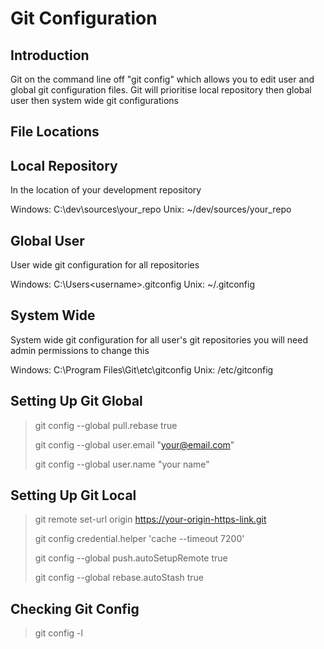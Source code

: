 # Git Configuration

## Introduction

Git on the command line off "git config" which allows you to edit user and global git configuration files. Git will prioritise local repository then global user then system wide git configurations

## File Locations

## Local Repository

In the location of your development repository

Windows: C:\dev\sources\your_repo
Unix: ~/dev/sources/your_repo

## Global User

User wide git configuration for all repositories

Windows: C:\Users\<username>\.gitconfig
Unix: ~/.gitconfig

## System Wide

System wide git configuration for all user's git repositories you will need admin permissions to change this

Windows: C:\Program Files\Git\etc\gitconfig
Unix: /etc/gitconfig

## Setting Up Git Global

> git config --global pull.rebase true
> 
> git config --global user.email "<your@email.com>"
> 
> git config --global user.name "your name"

## Setting Up Git Local

> git remote set-url origin https://your-origin-https-link.git
> 
> git config credential.helper 'cache --timeout 7200'
> 
> git config --global push.autoSetupRemote true
> 
> git config --global rebase.autoStash true

## Checking Git Config

> git config -l
